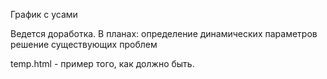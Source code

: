 График с усами

Ведется доработка. 
В планах:
    определение динамических параметров
    решение существующих проблем

temp.html - пример того, как должно быть.